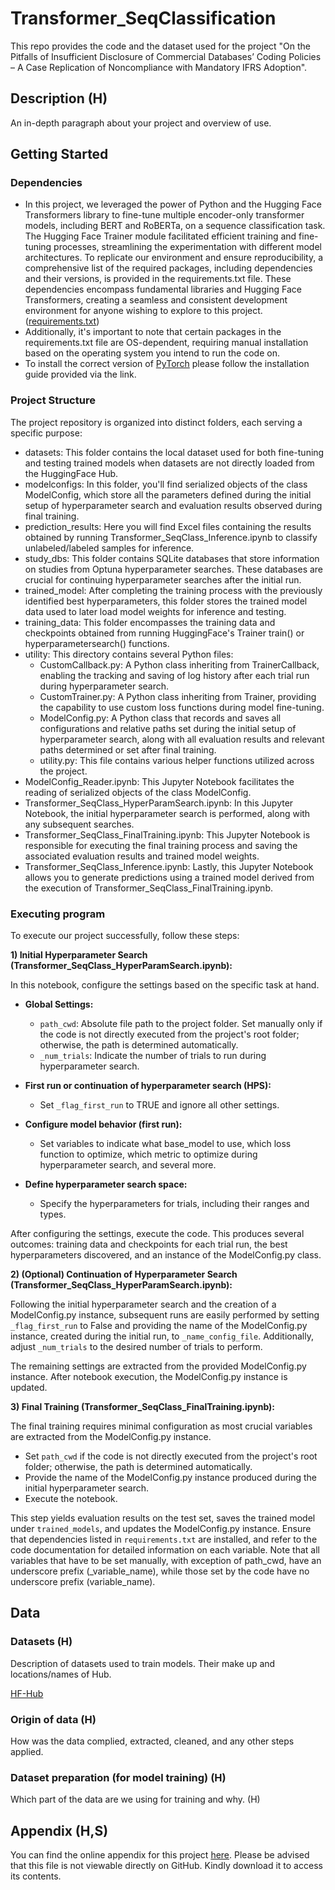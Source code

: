 # Transformer_SeqClassification

This repo provides the code and the dataset used for the project "On the Pitfalls of Insufficient Disclosure of Commercial Databases’ Coding Policies – A Case Replication of Noncompliance with Mandatory IFRS Adoption".

## Description (H)

An in-depth paragraph about your project and overview of use.

## Getting Started

### Dependencies

* In this project, we leveraged the power of Python and the Hugging Face Transformers library to fine-tune multiple encoder-only transformer models, including BERT and RoBERTa, on a sequence classification task. The Hugging Face Trainer module facilitated efficient training and fine-tuning processes, streamlining the experimentation with different model architectures. To replicate our environment and ensure reproducibility, a comprehensive list of the required packages, including dependencies and their versions, is provided in the requirements.txt file. These dependencies encompass fundamental libraries and Hugging Face Transformers, creating a seamless and consistent development environment for anyone wishing to explore to this project. ([requirements.txt](https://github.com/Databasesprojec/Transformer_SeqClassification/blob/main/requirements.txt))
* Additionally, it's important to note that certain packages in the requirements.txt file are OS-dependent, requiring manual installation based on the operating system you intend to run the code on.
* To install the correct version of [PyTorch](https://pytorch.org) please follow the installation guide provided via the link.

### Project Structure

The project repository is organized into distinct folders, each serving a specific purpose:

* datasets: This folder contains the local dataset used for both fine-tuning and testing trained models when datasets are not directly loaded from the HuggingFace Hub.
* modelconfigs: In this folder, you'll find serialized objects of the class ModelConfig, which store all the parameters defined during the initial setup of hyperparameter search and evaluation results observed during final training.
* prediction_results: Here you will find Excel files containing the results obtained by running Transformer_SeqClass_Inference.ipynb to classify unlabeled/labeled samples for inference.
* study_dbs: This folder contains SQLite databases that store information on studies from Optuna hyperparameter searches. These databases are crucial for continuing hyperparameter searches after the initial run.
* trained_model: After completing the training process with the previously identified best hyperparameters, this folder stores the trained model data used to later load model weights for inference and testing.
* training_data: This folder encompasses the training data and checkpoints obtained from running HuggingFace's Trainer train() or hyperparametersearch() functions.
* utility: This directory contains several Python files:
  * CustomCallback.py: A Python class inheriting from TrainerCallback, enabling the tracking and saving of log history after each trial run during hyperparameter search.
  * CustomTrainer.py: A Python class inheriting from Trainer, providing the capability to use custom loss functions during model fine-tuning.
  * ModelConfig.py: A Python class that records and saves all configurations and relative paths set during the initial setup of hyperparameter search, along with all evaluation results and relevant paths determined or set after final training.
  * utility.py: This file contains various helper functions utilized across the project.
* ModelConfig_Reader.ipynb: This Jupyter Notebook facilitates the reading of serialized objects of the class ModelConfig.
* Transformer_SeqClass_HyperParamSearch.ipynb: In this Jupyter Notebook, the initial hyperparameter search is performed, along with any subsequent searches.
* Transformer_SeqClass_FinalTraining.ipynb: This Jupyter Notebook is responsible for executing the final training process and saving the associated evaluation results and trained model weights.
* Transformer_SeqClass_Inference.ipynb: Lastly, this Jupyter Notebook allows you to generate predictions using a trained model derived from the execution of Transformer_SeqClass_FinalTraining.ipynb.

### Executing program

  To execute our project successfully, follow these steps:
  
  **1) Initial Hyperparameter Search (Transformer_SeqClass_HyperParamSearch.ipynb):**
  
  In this notebook, configure the settings based on the specific task at hand.
  
  - **Global Settings:**
    - `path_cwd`: Absolute file path to the project folder. Set manually only if the code is not directly executed from the project's root folder; otherwise, the path is determined automatically.
    - `_num_trials`: Indicate the number of trials to run during hyperparameter search.
  
  - **First run or continuation of hyperparameter search (HPS):**
    - Set `_flag_first_run` to TRUE and ignore all other settings.
  
  - **Configure model behavior (first run):**
    - Set variables to indicate what base_model to use, which loss function to optimize, which metric to optimize during hyperparameter search, and several more.
  
  - **Define hyperparameter search space:**
    - Specify the hyperparameters for trials, including their ranges and types.
  
  After configuring the settings, execute the code. This produces several outcomes: training data and checkpoints for each trial run, the best hyperparameters discovered, and an instance of the ModelConfig.py class.
  
  **2) (Optional) Continuation of Hyperparameter Search (Transformer_SeqClass_HyperParamSearch.ipynb):**
  
  Following the initial hyperparameter search and the creation of a ModelConfig.py instance, subsequent runs are easily performed by setting `_flag_first_run` to False and providing the name of the ModelConfig.py instance, created during the initial run, to `_name_config_file`. Additionally, adjust `_num_trials` to the desired number of trials to perform.
  
  The remaining settings are extracted from the provided ModelConfig.py instance. After notebook execution, the ModelConfig.py instance is updated.
  
  **3) Final Training (Transformer_SeqClass_FinalTraining.ipynb):**
  
  The final training requires minimal configuration as most crucial variables are extracted from the ModelConfig.py instance.
  
  - Set `path_cwd` if the code is not directly executed from the project's root folder; otherwise, the path is determined automatically.
  - Provide the name of the ModelConfig.py instance produced during the initial hyperparameter search.
  - Execute the notebook.
  
  This step yields evaluation results on the test set, saves the trained model under `trained_models`, and updates the ModelConfig.py instance. Ensure that dependencies listed in `requirements.txt` are installed, and refer to the code documentation for detailed information on each variable. Note that all variables that have to be set manually, with exception of path_cwd, have an underscore prefix (_variable_name), while those set by the code have no underscore prefix (variable_name).

## Data

### Datasets (H)

Description of datasets used to train models. Their make up and locations/names of Hub.

[HF-Hub](https://huggingface.co/datasets/Databasesprojec)

### Origin of data (H)

How was the data complied, extracted, cleaned, and any other steps applied.

### Dataset preparation (for model training) (H)

Which part of the data are we using for training and why. (H)

## Appendix (H,S)

You can find the online appendix for this project [here](https://github.com/Databasesprojec/Transformer_SeqClassification/blob/main/Online%20Appendix.xlsx). Please be advised that this file is not viewable directly on GitHub. Kindly download it to access its contents.
